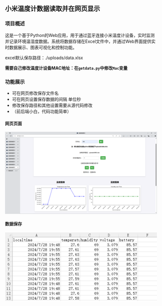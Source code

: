 ## 小米温度计数据读取并在网页显示

### 项目概述

这是一个基于Python的Web应用，用于通过蓝牙连接小米温度计设备，实时监测并记录环境温湿度数据。系统将数据存储在Excel文件中，并通过Web界面提供实时数据展示、图表可视化和控制功能。

excel默认保存路径：./uploads/data.xlsx

**需要自己修改温度计设备MAC地址：在`getdata.py`中修改`Mac`变量**

### 功能展示
- 可在网页修改保存文件名
- 可在网页设置保存数据的间隔 单位秒
- 修改保存路径和其他设置需要从源代码修改
- （前后端小白，代码功能简单）
#### 网页页面
![page](images/page.png)
#### 数据保存
![page](images/excel.png)
